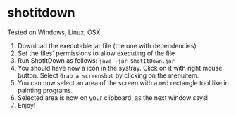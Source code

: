 # shotitdown

Tested on Windows, Linux, OSX

1. Download the executable jar file (the one with dependencies)
2. Set the files' permissions to allow executing of the file
3. Run ShotItDown as follows: `java -jar ShotItDown.jar`
4. You should have now a icon in the systray. Click on it with right mouse button. Select `Grab a screenshot` by clicking on the menuitem.
5. You can now select an area of the screen with a red rectangle tool like in painting programs.
6. Selected area is now on your clipboard, as the next window says!
7. Enjoy!

